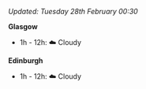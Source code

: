 *Updated: Tuesday 28th February 00:30*

**Glasgow**

* 1h - 12h: :cloud: Cloudy

**Edinburgh**

* 1h - 12h: :cloud: Cloudy
